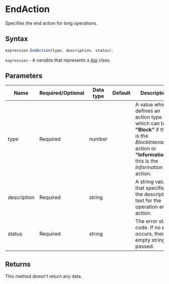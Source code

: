 # EndAction

Specifies the end action for long operations.

## Syntax

```javascript
expression.EndAction(type, description, status);
```

`expression` - A variable that represents a [Api](../Api.md) class.

## Parameters

| **Name** | **Required/Optional** | **Data type** | **Default** | **Description** |
| ------------- | ------------- | ------------- | ------------- | ------------- |
| type | Required | number |  | A value which defines an action type which can take **"Block"** if this is the *BlockInteraction* action or **"Information** if this is the *Information* action. |
| description | Required | string |  | A string value that specifies the description text for the operation end action. |
| status | Required | string |  | The error status code. If no error occurs, then an empty string is passed. |

## Returns

This method doesn't return any data.